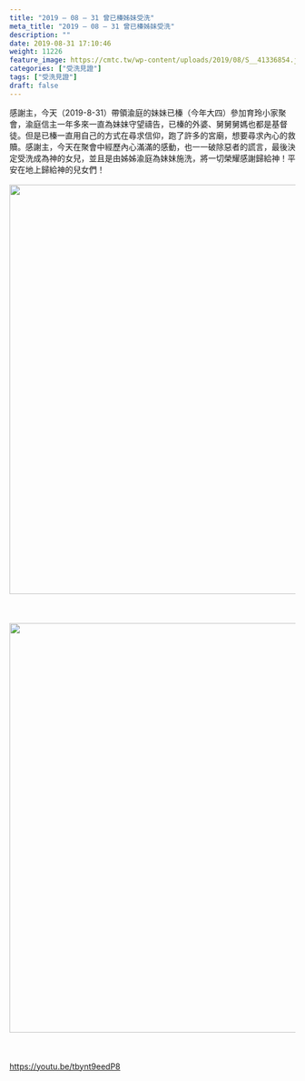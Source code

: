 ```yaml
---
title: "2019 – 08 – 31 曾已榛姊妹受洗"
meta_title: "2019 – 08 – 31 曾已榛姊妹受洗"
description: ""
date: 2019-08-31 17:10:46
weight: 11226
feature_image: https://cmtc.tw/wp-content/uploads/2019/08/S__41336854.jpg
categories: ["受洗見證"]
tags: ["受洗見證"]
draft: false
---
```


感謝主，今天（2019-8-31）帶領渝庭的妹妹已榛（今年大四）參加育玲小家聚會，渝庭信主一年多來一直為妹妹守望禱告，已榛的外婆、舅舅舅媽也都是基督徒。但是已榛一直用自己的方式在尋求信仰，跑了許多的宮廟，想要尋求內心的救贖。感謝主，今天在聚會中經歷內心滿滿的感動，也一一破除惡者的謊言，最後決定受洗成為神的女兒，並且是由姊姊渝庭為妹妹施洗，將一切榮耀感謝歸給神！平安在地上歸給神的兒女們！<br />
<br />
<img class="size-full wp-image-11267 aligncenter" src="https://cmtc.tw/wp-content/uploads/2019/08/S__41328670.jpg" alt="" width="960" height="720" /><br />
<br />
&nbsp;<br />
<br />
<img class="size-full wp-image-11266 aligncenter" src="https://cmtc.tw/wp-content/uploads/2019/08/S__41328669.jpg" alt="" width="960" height="720" /><br />
<br />
&nbsp;<br />
<br />
https://youtu.be/tbynt9eedP8
        